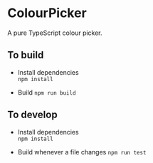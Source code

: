 # ColourPicker
A pure TypeScript colour picker.

## To build
* Install dependencies  
	`npm install`

* Build
	`npm run build`

## To develop
* Install dependencies  
	`npm install`

* Build whenever a file changes
	`npm run test`